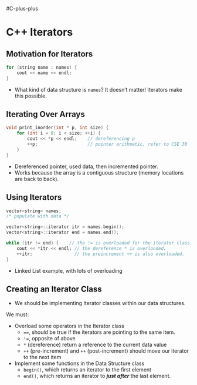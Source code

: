 #C-plus-plus 
# C++ Iterators

## Motivation for Iterators

```cpp
for (string name : names) {
	cout << name << endl;
}
```

-   What kind of data structure is `names`? It doesn’t matter! Iterators make this possible.

## Iterating Over Arrays

```cpp
void print_inorder(int * p, int size) {
	for (int i = 0; i < size; ++i) {
		cout << *p << endl;    // dereferencing p
		++p;                   // pointer arithmetic. refer to CSE 30
	}
}
```

-   Dereferenced pointer, used data, then incremented pointer.
-   Works because the array is a contiguous structure (memory locations are back to back).

## Using Iterators

```cpp
vector<string> names;
/* populate with data */

vector<string>::iterator itr = names.begin();
vector<string>::iterator end = names.end();

while (itr != end) {    // the != is overloaded for the iterator class.
	cout << *itr << endl; // the dereference * is overloaded.
	++itr;                // the preincrement ++ is also overloaded.
}
```

-   Linked List example, with lots of overloading

## Creating an Iterator Class

-   We should be implementing Iterator classes within our data structures.

We must:

-   Overload some operators in the Iterator class
    -   `==`, should be true if the iterators are pointing to the same item.
    -   `!=`, opposite of above
    -   `*` (dereference) return a reference to the current data value
    -   `++` (pre-increment) and `++` (post-increment) should move our iterator to the next item
-   Implement some functions in the Data Structure class
    -   `begin()`, which returns an iterator to the first element
    -   `end()`, which returns an iterator to _**just after**_ the last element.